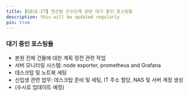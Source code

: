 ```yaml
---
title: [SBiE-IT] 전산팀 인수인계 관련 대기 중인 포스팅들
description: this will be updated regularly
pin: true
---
```


### 대기 중인 포스팅들
- 본원 전체 건물에 대한 계획 정전 관련 작업
- 서버 모니터링 시스템: node exporter, prometheus and Grafana
- 데스크탑 및 노트북 세팅
- 신입생 관련 업무: 데스크탑 준비 및 세팅, IT 주소 할당, NAS 및 서버 계정 생성
- (수시로 업데이트 예정)